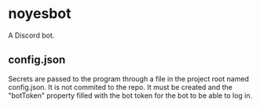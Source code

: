 # noyesbot
A Discord bot.

## config.json
Secrets are passed to the program through a file in the project root named
config.json. It is not commited to the repo. It must be created and the
"botToken" property filled with the bot token for the bot to be able to log in.